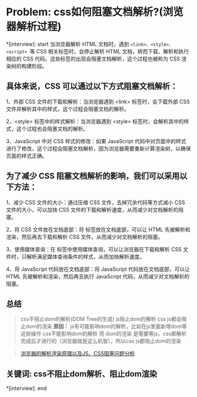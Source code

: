 # Problem: css如何阻塞文档解析?(浏览器解析过程)

*[interview]: start
当浏览器解析 HTML 文档时，遇到 `<link>、<style>、<script> `等 CSS 相关标签时，会停止解析 HTML 文档，转而下载、解析和执行相应的 CSS 代码。这些标签的出现会阻塞文档解析，这个过程也被称为 CSS 渲染树的构建阶段。

## 具体来说，CSS 可以通过以下方式阻塞文档解析：

1、外部 CSS 文件的下载和解析：当浏览器遇到 \<link> 标签时，会下载外部 CSS 文件并解析其中的样式，这个过程会阻塞文档的解析。

2、\<style> 标签中的样式解析：当浏览器遇到 \<style> 标签时，会解析其中的样式，这个过程也会阻塞文档的解析。

3、JavaScript 中对 CSS 样式的修改：如果 JavaScript 代码中对页面中的样式进行了修改，这个过程会阻塞文档解析，因为浏览器需要重新计算渲染树，以确保页面的样式正确。

## 为了减少 CSS 阻塞文档解析的影响，我们可以采用以下方法：

1、减少 CSS 文件的大小：通过压缩 CSS 文件，去掉冗余代码等方式减小 CSS 文件的大小，可以加快 CSS 文件的下载和解析速度，从而减少对文档解析的阻塞。

2、将 CSS 文件放在文档底部：将 <link> 标签放在文档底部，可以让 HTML 先被解析和渲染，然后再去下载和解析 CSS 文件，从而减少对文档解析的阻塞。

3、使用媒体查询：在 <link> 标签中使用媒体查询，可以让浏览器在下载和解析 CSS 文件时，只解析满足媒体查询条件的样式，从而加快解析速度。

4、将 JavaScript 代码放在文档底部：将 JavaScript 代码放在文档底部，可以让 HTML 先被解析和渲染，然后再去执行 JavaScript 代码，从而减少对文档解析的阻塞。

## 总结
>css不阻止dom的解析(DOM Tree的生成)
js阻止dom的解析
css js都会阻止dom的渲染
**原因：**
js有可能影响dom的解析，比如在js里面新增dom等这些操作
css不能影响dom的解析
而 dom的渲染 是需要等js，css都解析完成后才进行的（浏览器就是这么机智），所以css js都阻止dom的渲染

> [浏览器的解析渲染原理以及JS、CSS阻塞问题分析](https://blog.csdn.net/Liu_yunzhao/article/details/91550704)
## 关键词: css不阻止dom解析、阻止dom渲染
*[interview]: end

